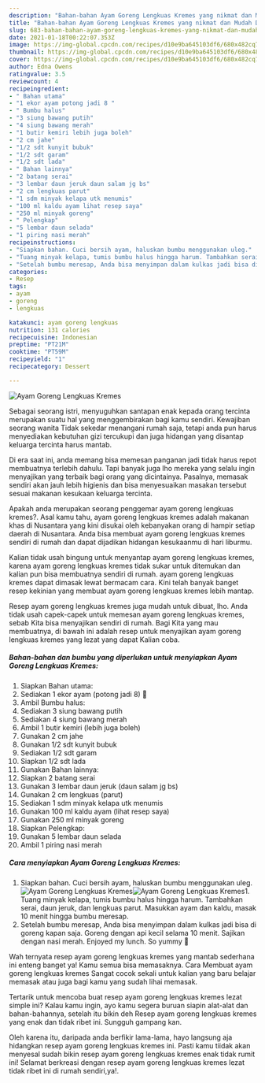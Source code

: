 ```yaml
---
description: "Bahan-bahan Ayam Goreng Lengkuas Kremes yang nikmat dan Mudah Dibuat"
title: "Bahan-bahan Ayam Goreng Lengkuas Kremes yang nikmat dan Mudah Dibuat"
slug: 683-bahan-bahan-ayam-goreng-lengkuas-kremes-yang-nikmat-dan-mudah-dibuat
date: 2021-01-18T00:22:07.353Z
image: https://img-global.cpcdn.com/recipes/d10e9ba645103df6/680x482cq70/ayam-goreng-lengkuas-kremes-foto-resep-utama.jpg
thumbnail: https://img-global.cpcdn.com/recipes/d10e9ba645103df6/680x482cq70/ayam-goreng-lengkuas-kremes-foto-resep-utama.jpg
cover: https://img-global.cpcdn.com/recipes/d10e9ba645103df6/680x482cq70/ayam-goreng-lengkuas-kremes-foto-resep-utama.jpg
author: Edna Owens
ratingvalue: 3.5
reviewcount: 4
recipeingredient:
- " Bahan utama"
- "1 ekor ayam potong jadi 8 "
- " Bumbu halus"
- "3 siung bawang putih"
- "4 siung bawang merah"
- "1 butir kemiri lebih juga boleh"
- "2 cm jahe"
- "1/2 sdt kunyit bubuk"
- "1/2 sdt garam"
- "1/2 sdt lada"
- " Bahan lainnya"
- "2 batang serai"
- "3 lembar daun jeruk daun salam jg bs"
- "2 cm lengkuas parut"
- "1 sdm minyak kelapa utk menumis"
- "100 ml kaldu ayam lihat resep saya"
- "250 ml minyak goreng"
- " Pelengkap"
- "5 lembar daun selada"
- "1 piring nasi merah"
recipeinstructions:
- "Siapkan bahan. Cuci bersih ayam, haluskan bumbu menggunakan uleg."
- "Tuang minyak kelapa, tumis bumbu halus hingga harum. Tambahkan serai, daun jeruk, dan lengkuas parut. Masukkan ayam dan kaldu, masak 10 menit hingga bumbu meresap."
- "Setelah bumbu meresap, Anda bisa menyimpan dalam kulkas jadi bisa di goreng kapan saja. Goreng dengan api kecil selama 10 menit. Sajikan dengan nasi merah. Enjoyed my lunch. So yummy 🤤"
categories:
- Resep
tags:
- ayam
- goreng
- lengkuas

katakunci: ayam goreng lengkuas 
nutrition: 131 calories
recipecuisine: Indonesian
preptime: "PT21M"
cooktime: "PT59M"
recipeyield: "1"
recipecategory: Dessert

---
```



![Ayam Goreng Lengkuas Kremes](https://img-global.cpcdn.com/recipes/d10e9ba645103df6/680x482cq70/ayam-goreng-lengkuas-kremes-foto-resep-utama.jpg)

Sebagai seorang istri, menyuguhkan santapan enak kepada orang tercinta merupakan suatu hal yang menggembirakan bagi kamu sendiri. Kewajiban seorang  wanita Tidak sekedar menangani rumah saja, tetapi anda pun harus menyediakan kebutuhan gizi tercukupi dan juga hidangan yang disantap keluarga tercinta harus mantab.

Di era  saat ini, anda memang bisa memesan panganan jadi tidak harus repot membuatnya terlebih dahulu. Tapi banyak juga lho mereka yang selalu ingin menyajikan yang terbaik bagi orang yang dicintainya. Pasalnya, memasak sendiri akan jauh lebih higienis dan bisa menyesuaikan masakan tersebut sesuai makanan kesukaan keluarga tercinta. 



Apakah anda merupakan seorang penggemar ayam goreng lengkuas kremes?. Asal kamu tahu, ayam goreng lengkuas kremes adalah makanan khas di Nusantara yang kini disukai oleh kebanyakan orang di hampir setiap daerah di Nusantara. Anda bisa membuat ayam goreng lengkuas kremes sendiri di rumah dan dapat dijadikan hidangan kesukaanmu di hari liburmu.

Kalian tidak usah bingung untuk menyantap ayam goreng lengkuas kremes, karena ayam goreng lengkuas kremes tidak sukar untuk ditemukan dan kalian pun bisa membuatnya sendiri di rumah. ayam goreng lengkuas kremes dapat dimasak lewat bermacam cara. Kini telah banyak banget resep kekinian yang membuat ayam goreng lengkuas kremes lebih mantap.

Resep ayam goreng lengkuas kremes juga mudah untuk dibuat, lho. Anda tidak usah capek-capek untuk memesan ayam goreng lengkuas kremes, sebab Kita bisa menyajikan sendiri di rumah. Bagi Kita yang mau membuatnya, di bawah ini adalah resep untuk menyajikan ayam goreng lengkuas kremes yang lezat yang dapat Kalian coba.

<!--inarticleads1-->

##### Bahan-bahan dan bumbu yang diperlukan untuk menyiapkan Ayam Goreng Lengkuas Kremes:

1. Siapkan  Bahan utama:
1. Sediakan 1 ekor ayam (potong jadi 8) 🐓
1. Ambil  Bumbu halus:
1. Sediakan 3 siung bawang putih
1. Sediakan 4 siung bawang merah
1. Ambil 1 butir kemiri (lebih juga boleh)
1. Gunakan 2 cm jahe
1. Gunakan 1/2 sdt kunyit bubuk
1. Sediakan 1/2 sdt garam
1. Siapkan 1/2 sdt lada
1. Gunakan  Bahan lainnya:
1. Siapkan 2 batang serai
1. Gunakan 3 lembar daun jeruk (daun salam jg bs)
1. Gunakan 2 cm lengkuas (parut)
1. Sediakan 1 sdm minyak kelapa utk menumis
1. Gunakan 100 ml kaldu ayam (lihat resep saya)
1. Gunakan 250 ml minyak goreng
1. Siapkan  Pelengkap:
1. Gunakan 5 lembar daun selada
1. Ambil 1 piring nasi merah




<!--inarticleads2-->

##### Cara menyiapkan Ayam Goreng Lengkuas Kremes:

1. Siapkan bahan. Cuci bersih ayam, haluskan bumbu menggunakan uleg.
<img src="https://img-global.cpcdn.com/steps/6e3165ccea0a4411/160x128cq70/ayam-goreng-lengkuas-kremes-langkah-memasak-1-foto.jpg" alt="Ayam Goreng Lengkuas Kremes"><img src="https://img-global.cpcdn.com/steps/f268ab0a6d20fb22/160x128cq70/ayam-goreng-lengkuas-kremes-langkah-memasak-1-foto.jpg" alt="Ayam Goreng Lengkuas Kremes">1. Tuang minyak kelapa, tumis bumbu halus hingga harum. Tambahkan serai, daun jeruk, dan lengkuas parut. Masukkan ayam dan kaldu, masak 10 menit hingga bumbu meresap.
1. Setelah bumbu meresap, Anda bisa menyimpan dalam kulkas jadi bisa di goreng kapan saja. Goreng dengan api kecil selama 10 menit. Sajikan dengan nasi merah. Enjoyed my lunch. So yummy 🤤




Wah ternyata resep ayam goreng lengkuas kremes yang mantab sederhana ini enteng banget ya! Kamu semua bisa memasaknya. Cara Membuat ayam goreng lengkuas kremes Sangat cocok sekali untuk kalian yang baru belajar memasak atau juga bagi kamu yang sudah lihai memasak.

Tertarik untuk mencoba buat resep ayam goreng lengkuas kremes lezat simple ini? Kalau kamu ingin, ayo kamu segera buruan siapin alat-alat dan bahan-bahannya, setelah itu bikin deh Resep ayam goreng lengkuas kremes yang enak dan tidak ribet ini. Sungguh gampang kan. 

Oleh karena itu, daripada anda berfikir lama-lama, hayo langsung aja hidangkan resep ayam goreng lengkuas kremes ini. Pasti kamu tiidak akan menyesal sudah bikin resep ayam goreng lengkuas kremes enak tidak rumit ini! Selamat berkreasi dengan resep ayam goreng lengkuas kremes lezat tidak ribet ini di rumah sendiri,ya!.


